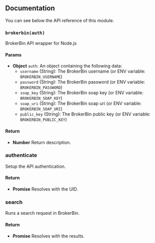## Documentation

You can see below the API reference of this module.

### `brokerbin(auth)`
BrokerBin API wrapper for Node.js

#### Params

- **Object** `auth`: An object containing the following data:
   - `username` (String): The BrokerBin username (or ENV variable: `BROKERBIN_USERNAME`)
   - `password` (String): The BrokerBin password (or ENV variable: `BROKERBIN_PASSWORD`)
   - `soap_key` (String): The BrokerBin soap key (or ENV variable: `BROKERBIN_SOAP_KEY`)
   - `soap_uri` (String): The BrokerBin soap uri (or ENV variable: `BROKERBIN_SOAP_URI`)
   - `public_key` (String): The BrokerBin public key (or ENV variable: `BROKERBIN_PUBLIC_KEY`)

#### Return
- **Number** Return description.

### authenticate

Setup the API authentication.

#### Return
- **Promise** Resolves with the UID.

### search

Runs a search request in BrokerBin.

#### Return
- **Promise** Resolves with the results.

